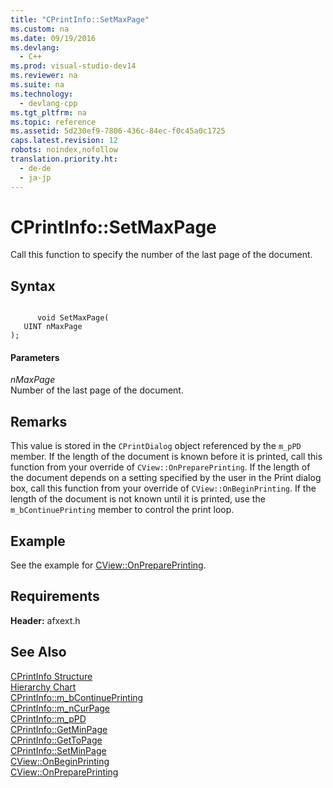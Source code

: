 ```yaml
---
title: "CPrintInfo::SetMaxPage"
ms.custom: na
ms.date: 09/19/2016
ms.devlang: 
  - C++
ms.prod: visual-studio-dev14
ms.reviewer: na
ms.suite: na
ms.technology: 
  - devlang-cpp
ms.tgt_pltfrm: na
ms.topic: reference
ms.assetid: 5d230ef9-7806-436c-84ec-f0c45a0c1725
caps.latest.revision: 12
robots: noindex,nofollow
translation.priority.ht: 
  - de-de
  - ja-jp
---
```

# CPrintInfo::SetMaxPage
Call this function to specify the number of the last page of the document.  
  
## Syntax  
  
```  
  
      void SetMaxPage(  
   UINT nMaxPage   
);  
```  
  
#### Parameters  
 *nMaxPage*  
 Number of the last page of the document.  
  
## Remarks  
 This value is stored in the `CPrintDialog` object referenced by the `m_pPD` member. If the length of the document is known before it is printed, call this function from your override of `CView::OnPreparePrinting`. If the length of the document depends on a setting specified by the user in the Print dialog box, call this function from your override of `CView::OnBeginPrinting`. If the length of the document is not known until it is printed, use the `m_bContinuePrinting` member to control the print loop.  
  
## Example  
 See the example for [CView::OnPreparePrinting](../vs140/CView--OnPreparePrinting.md).  
  
## Requirements  
 **Header:** afxext.h  
  
## See Also  
 [CPrintInfo Structure](../vs140/CPrintInfo-Structure.md)   
 [Hierarchy Chart](../vs140/Hierarchy-Chart.md)   
 [CPrintInfo::m_bContinuePrinting](../vs140/CPrintInfo--m_bContinuePrinting.md)   
 [CPrintInfo::m_nCurPage](../vs140/CPrintInfo--m_nCurPage.md)   
 [CPrintInfo::m_pPD](../vs140/CPrintInfo--m_pPD.md)   
 [CPrintInfo::GetMinPage](../vs140/CPrintInfo--GetMinPage.md)   
 [CPrintInfo::GetToPage](../vs140/CPrintInfo--GetToPage.md)   
 [CPrintInfo::SetMinPage](../vs140/CPrintInfo--SetMinPage.md)   
 [CView::OnBeginPrinting](../vs140/CView--OnBeginPrinting.md)   
 [CView::OnPreparePrinting](../vs140/CView--OnPreparePrinting.md)